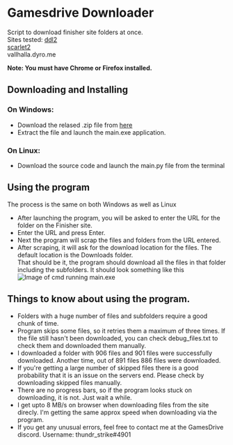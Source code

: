 # Gamesdrive Downloader
Script to download finisher site folders at once.\
Sites tested: [ddl2](https://ddl2.finisher.site)\
                 [scarlet2](https://scarlet2.finisher.site)\
                 vallhalla.dyro.me


**Note: You must have Chrome or Firefox installed.**

## Downloading and Installing
### On Windows:
  * Download the relased .zip file from [here](https://github.com/abhiraj2/finisherDownloader/releases/tag/v0.2)
  * Extract the file and launch the main.exe application.
### On Linux:
  * Download the source code and launch the main.py file from the terminal 

## Using the program
The process is the same on both Windows as well as Linux
  * After launching the program, you will be asked to enter the URL for the folder on the Finisher site.
  * Enter the URL and press Enter. 
  * Next the program will scrap the files and folders from the URL entered.
  * After scraping, it will ask for the download location for the files. The default location is the Downloads folder.\
 That should be it, the program should download all the files in that folder including the subfolders.
 It should look something like this\
 ![Image of cmd running main.exe](https://i.ibb.co/4T3FSmJ/Finisher-downloader-scrshot.png)
 
 ## Things to know about using the program.
  * Folders with a huge number of files and subfolders require a good chunk of time. 
  * Program skips some files, so it retries them a maximum of three times. If the file still hasn't been downloaded, you can check debug_files.txt to check them and downloaded them manually.
  * I downloaded a folder with 906 files and 901 files were successfully downloaded. Another time, out of 891 files 886 files were downloaded.
  * If you're getting a large number of skipped files there is a good probability that it is an issue on the servers end. Please check by downloading skipped files manually. 
  * There are no progress bars, so if the program looks stuck on downloading, it is not. Just wait a while.
  * I get upto 8 MB/s on browser when downloading files from the site direcly. I'm getting the same approx speed when downloading via the program.
  * If you get any unusual errors, feel free to contact me at the GamesDrive discord. Username: thundr_strike#4901
